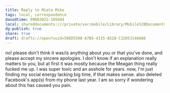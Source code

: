 ```yaml
---
title: Reply to Miata Mike
tags: local, correspondence
davodtime: 09082022-105604
local: shareddocuments:///private/var/mobile/Library/Mobile%20Documents/iCloud~md~obsidian/Documents/OBSHIDDIAN/drafts/50ED5508-A7B5-4315-A528-C32D53148A86.md
dg-publish: true
share: true
draft: drafts://open?uuid=50ED5508-A7B5-4315-A528-C32D53148A86
---
```


no! please don't think it was/is anything about you or that you've done, and please accept my sincere apologies. I don't know if an explanation really matters to you, but at first it was mostly because the Meagan thing really fucked me up. I was super toxic and an asshole for years. now, I'm just finding my social energy lacking big time, if that makes sense. also deleted Facebook's app(s) from my phone last year. I am so sorry if wondering about this has caused you pain. 